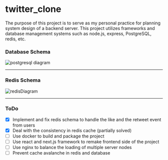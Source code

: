 # twitter_clone
The purpose of this project is to serve as my personal practice for planning system design of a backend server. This project utilizes frameworks and database management systems such as node.js, express, PostgreSQL, redis, etc.
### Database Schema
![postgresql diagram](https://github.com/Libright1558/twitter_clone/assets/19789411/e06de026-aad3-4941-a21e-562bacf5d655)



---
### Redis Schema
![redisDiagram](https://github.com/Libright1558/twitter_clone/assets/19789411/d0afc9fb-6424-4780-902a-52c9e1d28d10)


---
### ToDo
- [x] Implement and fix redis schema to handle the like and the retweet event from users
- [x] Deal with the consistency in redis cache (partially solved)
- [ ] Use docker to build and package the project
- [ ] Use react and next.js framework to remake frontend side of the project
- [ ] Use nginx to balance the loading of multiple server nodes
- [ ] Prevent cache avalanche in redis and database
